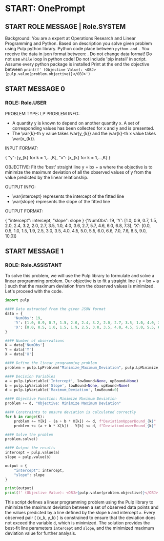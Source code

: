# START: OnePrompt 
## START ROLE MESSAGE | Role.SYSTEM 
Background: You are a expert at Operations Research and Linear Programming and Python. Based on description you solve given problem using Pulp python library. Python code place between ```python and ```. You receive the data in json format between: <DATA></DATA>. Do not change data format! Do not use `while` loop in python code! Do not include 'pip install' in script. Assume every python package is installed Print at the end the objective between <OBJ></OBJ> `print(f' (Objective Value): <OBJ>{pulp.value(problem.objective)}</OBJ>')`  
## START MESSAGE 0 
### ROLE: Role.USER
<DESCRIPTION>
PROBLEM TYPE: LP
PROBLEM INFO:

- A quantity y is known to depend on another quantity x. A set of corresponding values has been collected for x and y and is presented.
- The \var{k}-th y value takes \var{y_{k}} and the \var{k}-th x value takes \var{x_{k}}.

INPUT FORMAT:

{
    "y": [y_{k} for k = 1,...,K],
    "x": [x_{k} for k = 1,...,K]
}


OBJECTIVE: Fit the ‘best’ straight line y = bx + a where the objective is to minimize the maximum deviation of all the observed values of y from the value predicted by the linear relationship.

OUTPUT INFO:

- \var{intercept} represents the intercept of the fitted line
- \var{slope} represents the slope of the fitted line

OUTPUT FORMAT:

{
    "intercept": intercept,
    "slope": slope
}
</DESCRIPTION>
<DATA>
{'NumObs': 19, 'Y': [1.0, 0.9, 0.7, 1.5, 2.0, 2.4, 3.2, 2.0, 2.7, 3.5, 1.0, 4.0, 3.6, 2.7, 5.7, 4.6, 6.0, 6.8, 7.3], 'X': [0.0, 0.5, 1.0, 1.5, 1.9, 2.5, 3.0, 3.5, 4.0, 4.5, 5.0, 5.5, 6.0, 6.6, 7.0, 7.6, 8.5, 9.0, 10.0]}</DATA>


## START MESSAGE 1 
### ROLE: Role.ASSISTANT
To solve this problem, we will use the Pulp library to formulate and solve a linear programming problem. Our objective is to fit a straight line \( y = bx + a \) such that the maximum deviation from the observed values is minimized. Let's proceed with the code.

```python
import pulp

#### Data extracted from the given JSON format
data = {
    'NumObs': 19,
    'Y': [1.0, 0.9, 0.7, 1.5, 2.0, 2.4, 3.2, 2.0, 2.7, 3.5, 1.0, 4.0, 3.6, 2.7, 5.7, 4.6, 6.0, 6.8, 7.3],
    'X': [0.0, 0.5, 1.0, 1.5, 1.9, 2.5, 3.0, 3.5, 4.0, 4.5, 5.0, 5.5, 6.0, 6.6, 7.0, 7.6, 8.5, 9.0, 10.0]
}

#### Number of observations
K = data['NumObs']
Y = data['Y']
X = data['X']

#### Define the linear programming problem
problem = pulp.LpProblem("Minimize_Maximum_Deviation", pulp.LpMinimize)

#### Decision Variables
a = pulp.LpVariable('Intercept', lowBound=None, upBound=None)
b = pulp.LpVariable('Slope', lowBound=None, upBound=None)
d = pulp.LpVariable('Maximum_Deviation', lowBound=0)

#### Objective Function: Minimize Maximum Deviation
problem += d, "Objective: Minimize Maximum Deviation"

#### Constraints to ensure deviation is calculated correctly
for k in range(K):
    problem += Y[k] - (a + b * X[k]) <= d, f"DeviationUpperBound_{k}"
    problem += (a + b * X[k]) - Y[k] <= d, f"DeviationLowerBound_{k}"

#### Solve the problem
problem.solve()

#### Output the results
intercept = pulp.value(a)
slope = pulp.value(b)

output = {
    "intercept": intercept,
    "slope": slope
}

print(output)
print(f' (Objective Value): <OBJ>{pulp.value(problem.objective)}</OBJ>')
```

This script defines a linear programming problem using the Pulp library to minimize the maximum deviation between a set of observed data points and the values predicted by a line defined by the slope `b` and intercept `a`. Every observed pair \( (x_k, y_k) \) is constrained to ensure that the deviation does not exceed the variable `d`, which is minimized. The solution provides the best-fit line parameters `intercept` and `slope`, and the minimized maximum deviation value for further analysis.

